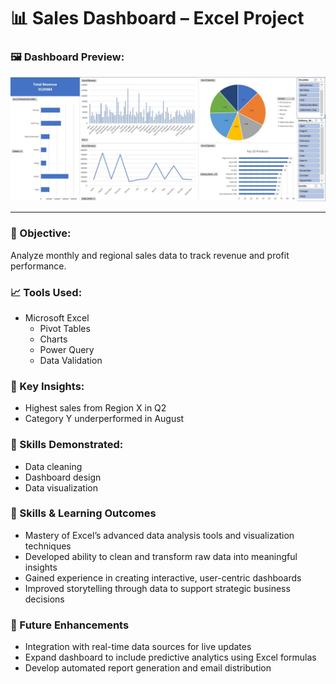 # 📊 Sales Dashboard – Excel Project

### 🖼️ Dashboard Preview:
![Sales Dashboard Screenshot](./sales_dashboard_screenshot.jpg)

---

### 🎯 Objective:
Analyze monthly and regional sales data to track revenue and profit performance.

### 📈 Tools Used:
- Microsoft Excel
  - Pivot Tables
  - Charts
  - Power Query
  - Data Validation

### 📌 Key Insights:
- Highest sales from Region X in Q2
- Category Y underperformed in August

### 🧮 Skills Demonstrated:
- Data cleaning
- Dashboard design
- Data visualization

### 🧮 Skills & Learning Outcomes
- Mastery of Excel’s advanced data analysis tools and visualization techniques
- Developed ability to clean and transform raw data into meaningful insights
- Gained experience in creating interactive, user-centric dashboards
- Improved storytelling through data to support strategic business decisions

### 🚀 Future Enhancements
- Integration with real-time data sources for live updates
- Expand dashboard to include predictive analytics using Excel formulas
- Develop automated report generation and email distribution
